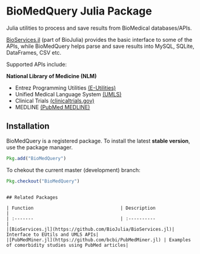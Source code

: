 # BioMedQuery Julia Package

Julia utilities to process and save results from BioMedical databases/APIs.

[BioServices.jl](https://github.com/BioJulia/BioServices.jl) (part of BioJulia) provides the basic interface to some of the APIs, while BioMedQuery helps parse and save results into MySQL, SQLite, DataFrames, CSV etc.

Supported APIs include:

**National Library of Medicine (NLM)**

* Entrez Programming Utilities [(E-Utilities)](http://www.ncbi.nlm.nih.gov/books/NBK25501/)
* Unified Medical Language System [(UMLS)](https://uts.nlm.nih.gov//license.html)
* Clinical Trials [(clinicaltrials.gov)](https://clinicaltrials.gov/)
* MEDLINE [(PubMed MEDLINE)](https://www.nlm.nih.gov/databases/download/pubmed_medline.html)


## Installation

BioMedQuery is a registered package. To install the latest **stable version**, use the package manager.

```julia
Pkg.add("BioMedQuery")
```

To chekout the current master (development) branch:

```julia
Pkg.checkout("BioMedQuery")
```

<!-- ```@contents
Pages = ["man/eutils.md", "man/umls.md"]
Depth = 6 -->
```

## Related Packages

| Function                                | Description                   |
| :-------                                | :----------                   |
|[BioServices.jl](https://github.com/BioJulia/BioServices.jl)| Interface to EUtils and UMLS APIs|
|[PubMedMiner.jl](https://github.com/bcbi/PubMedMiner.jl) | Examples of comorbidity studies using PubMed articles|
